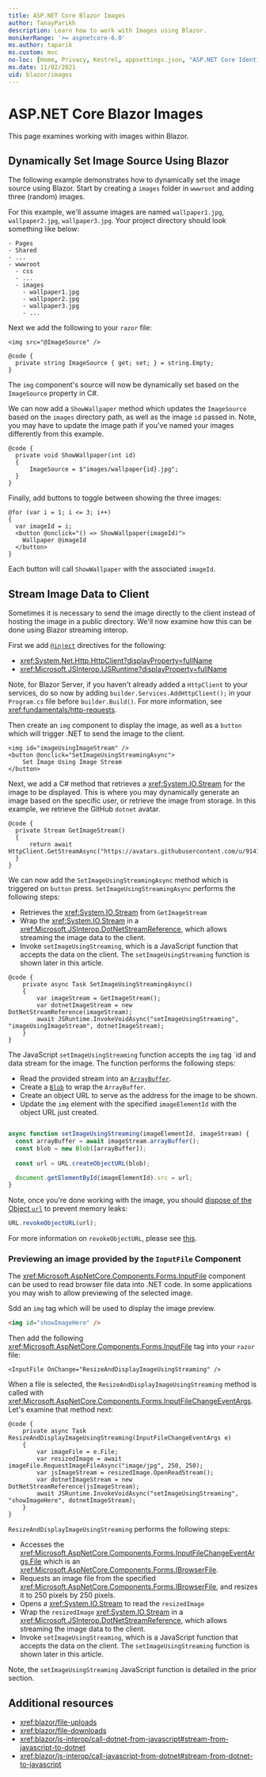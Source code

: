 ```yaml
---
title: ASP.NET Core Blazor Images
author: TanayParikh
description: Learn how to work with Images using Blazor.
monikerRange: '>= aspnetcore-6.0'
ms.author: taparik
ms.custom: mvc
no-loc: [Home, Privacy, Kestrel, appsettings.json, "ASP.NET Core Identity", cookie, Cookie, Blazor, "Blazor Server", "Blazor WebAssembly", "Identity", "Let's Encrypt", Razor, SignalR]
ms.date: 11/02/2021
uid: blazor/images
---
```

# ASP.NET Core Blazor Images

This page examines working with images within Blazor. 

## Dynamically Set Image Source Using Blazor

The following example demonstrates how to dynamically set the image source using Blazor. Start by creating a `images` folder in `wwwroot` and adding three (random) images.

For this example, we'll assume images are named `wallpaper1.jpg`, `wallpaper2.jpg`, `wallpaper3.jpg`. Your project directory should look something like below:

```
- Pages
- Shared
- ...
- wwwroot
  - css
  - ...
  - images
    - wallpaper1.jpg
    - wallpaper2.jpg
    - wallpaper3.jpg
    - ...
```

Next we add the following to your `razor` file:

```razor
<img src="@ImageSource" />

@code {
  private string ImageSource { get; set; } = string.Empty;
}
```

The `img` component's source will now be dynamically set based on the `ImageSource` property in C#.

We can now add a `ShowWallpaper` method which updates the `ImageSource` based on the `images` directory path, as well as the image `id` passed in. Note, you may have to update the image path if you've named your images differently from this example.

```razor
@code {
  private void ShowWallpaper(int id)
  {
      ImageSource = $"images/wallpaper{id}.jpg";
  }
}
```

Finally, add buttons to toggle between showing the three images:

```razor
@for (var i = 1; i <= 3; i++)
{
  var imageId = i;
  <button @onclick="() => ShowWallpaper(imageId)">
    Wallpaper @imageId
  </button>
}
```

Each button will call `ShowWallpaper` with the associated `imageId`.

## Stream Image Data to Client

Sometimes it is necessary to send the image directly to the client instead of hosting the image in a public directory. We'll now examine how this can be done using Blazor streaming interop.

First we add [`@inject`](xref:mvc/views/razor#inject) directives for the following:

* <xref:System.Net.Http.HttpClient?displayProperty=fullName>
* <xref:Microsoft.JSInterop.IJSRuntime?displayProperty=fullName>

Note, for Blazor Server, if you haven't already added a `HttpClient` to your services, do so now by adding `builder.Services.AddHttpClient();` in your `Program.cs` file before `builder.Build()`. For more information, see <xref:fundamentals/http-requests>.

Then create an `img` component to display the image, as well as a `button` which will trigger .NET to send the image to the client.

```razor
<img id="imageUsingImageStream" />
<button @onclick="SetImageUsingStreamingAsync">
    Set Image Using Image Stream
</button>
```

Next, we add a C# method that retrieves a <xref:System.IO.Stream> for the image to be displayed. This is where you may dynamically generate an image based on the specific user, or retrieve the image from storage. In this example, we retrieve the GitHub `dotnet` avatar.

```razor
@code {
  private Stream GetImageStream()
  {
      return await HttpClient.GetStreamAsync("https://avatars.githubusercontent.com/u/9141961");
  }
}
```

We can now add the `SetImageUsingStreamingAsync` method which is triggered on `button` press. `SetImageUsingStreamingAsync` performs the following steps:

* Retrieves the <xref:System.IO.Stream> from `GetImageStream`
* Wrap the <xref:System.IO.Stream> in a <xref:Microsoft.JSInterop.DotNetStreamReference>, which allows streaming the image data to the client.
* Invoke `setImageUsingStreaming`, which is a JavaScript function that accepts the data on the client. The `setImageUsingStreaming` function is shown later in this article.

```razor
@code {
    private async Task SetImageUsingStreamingAsync()
    {
        var imageStream = GetImageStream();
        var dotnetImageStream = new DotNetStreamReference(imageStream);
        await JSRuntime.InvokeVoidAsync("setImageUsingStreaming", "imageUsingImageStream", dotnetImageStream);
    }
}
```

The JavaScript `setImageUsingStreaming` function accepts the `img` tag `id and data stream for the image. The function performs the following steps:

* Read the provided stream into an [`ArrayBuffer`](https://developer.mozilla.org/docs/Web/JavaScript/Reference/Global_Objects/ArrayBuffer).
* Create a [`Blob`](https://developer.mozilla.org/docs/Web/API/Blob) to wrap the `ArrayBuffer`.
* Create an object URL to serve as the address for the image to be shown.
* Update the `img` element with the specified `imageElementId` with the object URL just created.

```js

async function setImageUsingStreaming(imageElementId, imageStream) {
  const arrayBuffer = await imageStream.arrayBuffer();
  const blob = new Blob([arrayBuffer]);
  
  const url = URL.createObjectURL(blob);

  document.getElementById(imageElementId).src = url;
}
```

Note, once you're done working with the image, you should [dispose of the Object `url`]() to prevent memory leaks:

```js
URL.revokeObjectURL(url);
```

For more information on `revokeObjectURL`, please see [this](https://developer.mozilla.org/docs/Web/API/URL/revokeObjectURL).

### Previewing an image provided by the `InputFile` Component

The <xref:Microsoft.AspNetCore.Components.Forms.InputFile> component can be used to read browser file data into .NET code. In some applications you may wish to allow previewing of the selected image.

Sdd an `img` tag which will be used to display the image preview.

```html
<img id="showImageHere" />
```

Then add the following <xref:Microsoft.AspNetCore.Components.Forms.InputFile> tag into your `razor` file:

```razor
<InputFile OnChange="ResizeAndDisplayImageUsingStreaming" />
```

When a file is selected, the `ResizeAndDisplayImageUsingStreaming` method is called with <xref:Microsoft.AspNetCore.Components.Forms.InputFileChangeEventArgs>. Let's examine that method next:

```razor
@code {
    private async Task ResizeAndDisplayImageUsingStreaming(InputFileChangeEventArgs e)
    {
        var imageFile = e.File;
        var resizedImage = await imageFile.RequestImageFileAsync("image/jpg", 250, 250);
        var jsImageStream = resizedImage.OpenReadStream();
        var dotnetImageStream = new DotNetStreamReference(jsImageStream);
        await JSRuntime.InvokeVoidAsync("setImageUsingStreaming", "showImageHere", dotnetImageStream);
    }
}
```

`ResizeAndDisplayImageUsingStreaming` performs the following steps:

* Accesses the <xref:Microsoft.AspNetCore.Components.Forms.InputFileChangeEventArgs.File> which is an <xref:Microsoft.AspNetCore.Components.Forms.IBrowserFile>.
* Requests an image file from the specified <xref:Microsoft.AspNetCore.Components.Forms.IBrowserFile>, and resizes it to 250 pixels by 250 pixels.
*  Opens a <xref:System.IO.Stream> to read the `resizedImage`
* Wrap the `resizedImage` <xref:System.IO.Stream> in a <xref:Microsoft.JSInterop.DotNetStreamReference>, which allows streaming the image data to the client.
* Invoke `setImageUsingStreaming`, which is a JavaScript function that accepts the data on the client. The `setImageUsingStreaming` function is shown later in this article.

Note, the `setImageUsingStreaming` JavaScript function is detailed in the prior section.


## Additional resources

* <xref:blazor/file-uploads>
* <xref:blazor/file-downloads>
* <xref:blazor/js-interop/call-dotnet-from-javascript#stream-from-javascript-to-dotnet>
* <xref:blazor/js-interop/call-javascript-from-dotnet#stream-from-dotnet-to-javascript>
